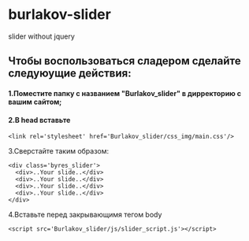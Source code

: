 # burlakov-slider
slider without jquery

<h2>Чтобы воспользоваться сладером сделайте следуюущие действия:</h2>
<h4>1.Поместите папку с названием "Burlakov_slider" в дирректорию с вашим сайтом;</h4>
<h4>2.В head вставьте </h4>

```
<link rel='stylesheet' href='Burlakov_slider/css_img/main.css'/>
```
3.Сверстайте таким образом:

```
<div class='byres_slider'>
  <div>..Your slide..</div>
  <div>..Your slide..</div>
  <div>..Your slide..</div>
  <div>..Your slide..</div>
</div>
```

4.Вставьте перед закрывающимя тегом body
```
<script src='Burlakov_slider/js/slider_script.js'></script>
```
